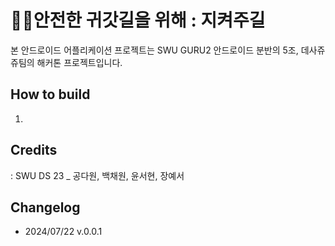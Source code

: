# 🚶‍♀️안전한 귀갓길을 위해 : 지켜주길

본 안드로이드 어플리케이션 프로젝트는 SWU GURU2 안드로이드 분반의 5조, 데사쥬쥬팀의 해커톤 프로젝트입니다.


## How to build

1.

## Credits

: SWU DS 23 _ 공다원, 백채원, 윤서현, 장예서

## Changelog
- 2024/07/22
  v.0.0.1
